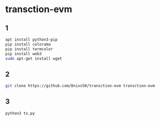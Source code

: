 # transction-evm
## 1
```bash
apt install python3-pip
pip install colorama
pip install termcolor
pip install web3
sudo apt-get install wget
```
## 2
```bash
git clone https://github.com/Onixs50/transction-evm transction-evm
```
## 3
```bash
python3 tx.py
```

